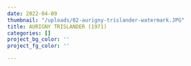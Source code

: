 ```yaml
---
date: 2022-04-09
thumbnail: "/uploads/02-aurigny-trislander-watermark.JPG"
title: AURIGNY TRISLANDER (1971)
categories: []
project_bg_color: ''
project_fg_color: ''

---
```

